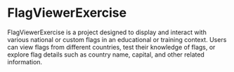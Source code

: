 # FlagViewerExercise
FlagViewerExercise is a project designed to display and interact with various national or custom flags in an educational or training context. Users can view flags from different countries, test their knowledge of flags, or explore flag details such as country name, capital, and other related information.
